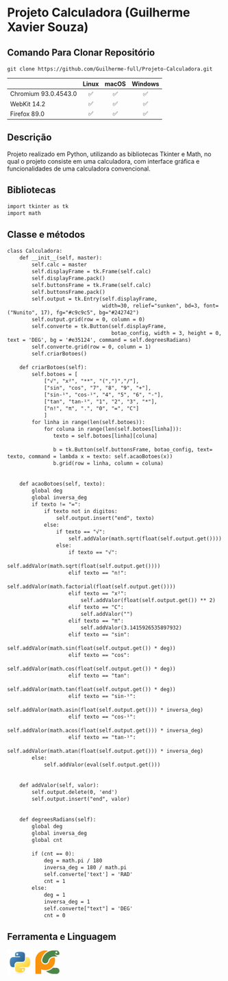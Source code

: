 # Projeto Calculadora (Guilherme Xavier Souza)

## Comando Para Clonar Repositório
```
git clone https://github.com/Guilherme-full/Projeto-Calculadora.git
```

|          | Linux | macOS | Windows |
|   :---   | :---: | :---: | :---:   |
| Chromium <!-- GEN:chromium-version -->93.0.4543.0<!-- GEN:stop --> | :white_check_mark: | :white_check_mark: | :white_check_mark: |
| WebKit <!-- GEN:webkit-version -->14.2<!-- GEN:stop --> | :white_check_mark: | :white_check_mark: | :white_check_mark: |
| Firefox <!-- GEN:firefox-version -->89.0<!-- GEN:stop --> | :white_check_mark: | :white_check_mark: | :white_check_mark: |

## Descrição

Projeto realizado em Python, utilizando as bibliotecas Tkinter e Math, no qual o projeto consiste em uma calculadora,
com interface gráfica e funcionalidades de uma calculadora convencional.

## Bibliotecas 

```
import tkinter as tk
import math
```

## Classe e métodos

```
class Calculadora:
    def __init__(self, master):
        self.calc = master
        self.displayFrame = tk.Frame(self.calc)
        self.displayFrame.pack()
        self.buttonsFrame = tk.Frame(self.calc)
        self.buttonsFrame.pack()
        self.output = tk.Entry(self.displayFrame,
                               width=30, relief="sunken", bd=3, font=("Nunito", 17), fg="#c9c9c5", bg="#242742")
        self.output.grid(row = 0, column = 0)
        self.converte = tk.Button(self.displayFrame,
                                  botao_config, width = 3, height = 0, text = 'DEG', bg = '#e35124', command = self.degreesRadians)
        self.converte.grid(row = 0, column = 1)
        self.criarBotoes()

    def criarBotoes(self):
        self.botoes = [
            ["√", "x²", "**", "(",")","/"],
            ["sin", "cos", "7", "8", "9", "+"],
            ["sin-¹", "cos-¹", "4", "5", "6", "-"],
            ["tan", "tan-¹", "1", "2", "3", "*"],
            ["n!", "π", ".", "0", "=", "C"]
            ]
        for linha in range(len(self.botoes)):
            for coluna in range(len(self.botoes[linha])):
               texto = self.botoes[linha][coluna]

               b = tk.Button(self.buttonsFrame, botao_config, text= texto, command = lambda x = texto: self.acaoBotoes(x))
               b.grid(row = linha, column = coluna)


    def acaoBotoes(self, texto):
        global deg
        global inversa_deg
        if texto != "=":
            if texto not in digitos:
                self.output.insert("end", texto)
            else:
                if texto == "√":
                    self.addValor(math.sqrt(float(self.output.get())))
                else:
                    if texto == "√":
                        self.addValor(math.sqrt(float(self.output.get())))
                    elif texto == "n!":
                        self.addValor(math.factorial(float(self.output.get())))
                    elif texto == "x²":
                        self.addValor(float(self.output.get()) ** 2)
                    elif texto == "C":
                        self.addValor("")
                    elif texto == "π":
                        self.addValor(3.1415926535897932)
                    elif texto == "sin":
                        self.addValor(math.sin(float(self.output.get()) * deg))
                    elif texto == "cos":
                        self.addValor(math.cos(float(self.output.get()) * deg))
                    elif texto == "tan":
                        self.addValor(math.tan(float(self.output.get()) * deg))
                    elif texto == "sin-¹":
                        self.addValor(math.asin(float(self.output.get())) * inversa_deg)
                    elif texto == "cos-¹":
                        self.addValor(math.acos(float(self.output.get())) * inversa_deg)
                    elif texto == "tan-¹":
                        self.addValor(math.atan(float(self.output.get())) * inversa_deg)
        else:
            self.addValor(eval(self.output.get()))


    def addValor(self, valor):
        self.output.delete(0, 'end')
        self.output.insert("end", valor)


    def degreesRadians(self):
        global deg
        global inversa_deg
        global cnt

        if (cnt == 0):
            deg = math.pi / 180
            inversa_deg = 180 / math.pi
            self.converte['text'] = 'RAD'
            cnt = 1
        else:
            deg = 1
            inversa_deg = 1
            self.converte["text"] = 'DEG'
            cnt = 0
```

## Ferramenta e Linguagem

<img align="center"  alt="Python" heigth= "40" width ="60" src="https://raw.githubusercontent.com/devicons/devicon/master/icons/python/python-original.svg"></img>
<img align="center"  alt="Pycharm" heigth= "40" width ="60" src="https://raw.githubusercontent.com/devicons/devicon/master/icons/pycharm/pycharm-original.svg"></img>



